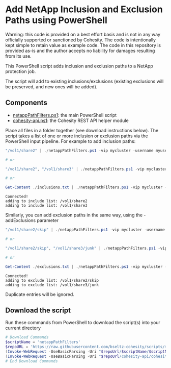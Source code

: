 # Add NetApp Inclusion and Exclusion Paths using PowerShell

Warning: this code is provided on a best effort basis and is not in any way officially supported or sanctioned by Cohesity. The code is intentionally kept simple to retain value as example code. The code in this repository is provided as-is and the author accepts no liability for damages resulting from its use.

This PowerShell script adds inclusion and exclusion paths to a NetApp protection job.

The script will add to existing inclusions/exclusions (existing exclusions will be preserved, and new ones will be added).

## Components

* [netappPathFilters.ps1](https://raw.githubusercontent.com/bseltz-cohesity/scripts/master/powershell/netappPathFilters/netappPathFilters.ps1): the main PowerShell script
* [cohesity-api.ps1](https://raw.githubusercontent.com/bseltz-cohesity/scripts/master/powershell/cohesity-api/cohesity-api.ps1): the Cohesity REST API helper module

Place all files in a folder together (see download instructions below). The script takes a list of one or more inclusion or exclusion paths via the PowerShell input pipeline. For example to add inclusion paths:

```powershell
"/vol1/share2" | ./netappPathFilters.ps1 -vip mycluster -username myusername -jobName NetAppJob -addInclusions

# or

"/vol1/share2", "/vol1/share3" | ./netappPathFilters.ps1 -vip mycluster -username myusername -jobName NetAppJob -addInclusions

# or

Get-Content ./inclusions.txt | ./netappPathFilters.ps1 -vip mycluster -username myusername -jobName NetAppJob -addInclusions
```

```text
Connected!
adding to include list: /vol1/share2
adding to include list: /vol1/share3
```

Similarly, you can add exclusion paths in the same way, using the -addExclusions parameter

```powershell
"/vol1/share2/skip" | ./netappPathFilters.ps1 -vip mycluster -username myusername -jobName NetAppJob -addExclusions

# or

"/vol1/share2/skip", "/vol1/share3/junk" | ./netappPathFilters.ps1 -vip mycluster -username myusername -jobName NetAppJob -addExclusions

# or

Get-Content ./exclusions.txt | ./netappPathFilters.ps1 -vip mycluster -username myusername -jobName NetAppJob -addExclusions
```

```text
Connected!
adding to exclude list: /vol1/share2/skip
adding to exclude list: /vol1/share3/junk
```

Duplicate entries will be ignored.

## Download the script

Run these commands from PowerShell to download the script(s) into your current directory

```powershell
# Download Commands
$scriptName = 'netappPathFilters'
$repoURL = 'https://raw.githubusercontent.com/bseltz-cohesity/scripts/master/powershell'
(Invoke-WebRequest -UseBasicParsing -Uri "$repoUrl/$scriptName/$scriptName.ps1").content | Out-File "$scriptName.ps1"; (Get-Content "$scriptName.ps1") | Set-Content "$scriptName.ps1"
(Invoke-WebRequest -UseBasicParsing -Uri "$repoUrl/cohesity-api/cohesity-api.ps1").content | Out-File cohesity-api.ps1; (Get-Content cohesity-api.ps1) | Set-Content cohesity-api.ps1
# End Download Commands
```
